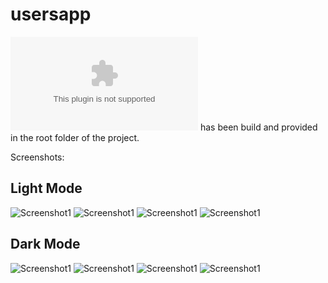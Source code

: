 # usersapp

![Apk](app-arm64-v8a-release.apk) has been build and provided in the root folder of the project.

Screenshots:

## Light Mode

![Screenshot1](./screenshots/l1.jpeg)
![Screenshot1](./screenshots/l2.jpeg)
![Screenshot1](./screenshots/l3.jpeg)
![Screenshot1](./screenshots/l4.jpeg)

## Dark Mode

![Screenshot1](./screenshots/d1.jpeg)
![Screenshot1](./screenshots/d2.jpeg)
![Screenshot1](./screenshots/d3.jpeg)
![Screenshot1](./screenshots/d4.jpeg)
